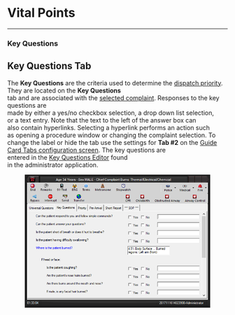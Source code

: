 # Vital Points

***

### **Key Questions**

## Key Questions Tab

The **Key Questions** are the criteria used to determine the [dispatch
priority](Priorities.md).  They are located on the **Key Questions**
\
tab and are associated with the [selected
complaint](<General Questions.md>).  Responses to the key questions are
\
made by either a yes/no checkbox selection, a drop down list selection,
\
or a text entry.  Note that the text to the left of the answer box can
\
also contain hyperlinks.  Selecting a hyperlink performs an action such
\
as opening a procedure window or changing the complaint selection.  To
\
change the label or hide the tab use the settings for **Tab #2** on the
[Guide Card Tabs configuration
screen](<Guide Card Tabs Settings.md>).  The key questions are
\
entered in the [Key Questions Editor](<Vital Point Editor.md>) found
\
in the administrator application.

<figure><img src=".gitbook/assets/Vital Points_files/image001.png" alt=""><figcaption></figcaption></figure>
